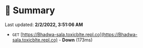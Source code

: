 # 📖 Summary
Last updated: **2/2/2022, 3:51:06 AM**

- `GET` [https://Bhadwa-sala.toxicblte.repl.co](https://Bhadwa-sala.toxicblte.repl.co) - **Down** (173ms)
